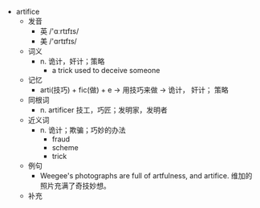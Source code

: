 - artifice
  - 发音
    - 英 /'ɑːrtɪfɪs/
    - 美 /'ɑrtɪfɪs/
  - 词义
    - n. 诡计，奸计；策略
      - a trick used to deceive someone
  - 记忆
    - arti(技巧) + fic(做) + e → 用技巧来做 → 诡计， 奸计； 策略
  - 同根词
    - n. artificer 技工，巧匠；发明家，发明者
  - 近义词
    - n. 诡计；欺骗；巧妙的办法
      - fraud
      - scheme
      - trick
  - 例句
    - Weegee's photographs are full of artfulness, and artifice. 维加的照片充满了奇技妙想。
  - 补充